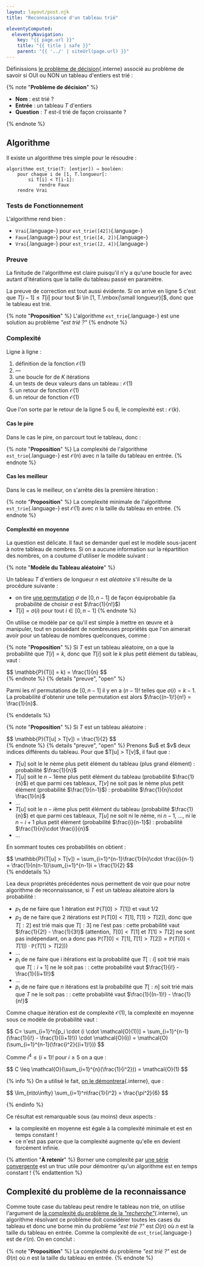 ```yaml
---
layout: layout/post.njk
title: "Reconnaissance d'un tableau trié"

eleventyComputed:
  eleventyNavigation:
    key: "{{ page.url }}"
    title: "{{ title | safe }}"
    parent: "{{ '../' | siteUrl(page.url) }}"
---
```


Définissions [le problème de décision](../../complexité-problème/#définition-problème-décision){.interne} associé au problème de savoir si OUI ou NON un tableau d'entiers est trié :

{% note "**Problème de décision**" %}

- **Nom** : est trié ?
- **Entrée** : un tableau $T$ d'entiers
- **Question** : $T$ est-il trié de façon croissante ?

{% endnote %}

## <span id="algorithme-est-trie"></span> Algorithme

Il existe un algorithme très simple pour le résoudre :

```pseudocode/
algorithme est_trie(T: [entier]) → booléen:
    pour chaque i de [1, T.longueur[:
        si T[i] < T[i-1]:
            rendre Faux
    rendre Vrai
```

### Tests de Fonctionnement

L'algorithme rend bien :

- `Vrai`{.language-} pour `est_trie([42])`{.language-}
- `Faux`{.language-} pour `est_trie([4, 2])`{.language-}
- `Vrai`{.language-} pour `est_trie([2, 4])`{.language-}

### Preuve

La finitude de l'algorithme est claire puisqu'il n'y a qu'une boucle for avec autant d'itérations que la taille du tableau passé en paramètre.

La preuve de correction est tout aussi évidente. Si on arrive en ligne 5 c'est que $T[i-1] \leq T[i]$ pour tout $i \in [1, T.\mbox{\small longueur}[$, donc que le tableau est trié.

{% note "**Proposition**" %}
L'algorithme `est_trie`{.language-} est une solution au problème _"est trié ?"_
{% endnote %}

### Complexité

Ligne à ligne :

1. définition de la fonction $\mathcal{O}(1)$
2. —
3. une boucle for de $K$ itérations
4. un tests de deux valeurs dans un tableau : $\mathcal{O}(1)$
5. un retour de fonction $\mathcal{O}(1)$
6. un retour de fonction $\mathcal{O}(1)$

Que l'on sorte par le retour de la ligne 5 ou 6, le complexité est : $\mathcal{O}(k)$.

#### Cas le pire

Dans le cas le pire, on parcourt tout le tableau, donc :

{% note "**Proposition**" %}
La complexité de l'algorithme `est_trie`{.language-} est $\mathcal{O}(n)$ avec $n$ la taille du tableau en entrée.
{% endnote %}

#### Cas les meilleur

Dans le cas le meilleur, on s'arrête dès la première itération :

{% note "**Proposition**" %}
La complexité minimale de l'algorithme `est_trie`{.language-} est $\mathcal{O}(1)$ avec $n$ la taille du tableau en entrée.
{% endnote %}

#### Complexité en moyenne

La question est délicate. Il faut se demander quel est le modèle sous-jacent à notre tableau de nombres. Si on a aucune information sur la répartition des nombres, on a coutume d'utiliser le modèle suivant :

{% note "**Modèle du Tableau aléatoire**" %}

Un tableau $T$ d'entiers de longueur $n$ est _aléatoire_ s'il résulte de la procédure suivante :

- on tire [une permutation](https://fr.wikipedia.org/wiki/Permutation) $\sigma$ de $[0, n-1]$ de façon équiprobable (la probabilité de choisir $\sigma$ est $\frac{1}{n!}$)
- $T[i] = \sigma(i)$ pour tout $i \in [0, n-1]$
{% endnote %}

On utilise ce modèle par ce qu'il est simple à mettre en œuvre et à manipuler, tout en possédant de nombreuses propriétés que l'on aimerait avoir pour un tableau de nombres quelconques, comme :

{% note "**Proposition**" %}
Si $T$ est un tableau aléatoire, on a que la probabilité que $T[i] = k$, donc que $T[i]$ soit le $k$ plus petit élément du tableau, vaut :

<div>
$$
\mathbb{P}(T[i] = k) = \frac{1}{n}
$$
</div>
{% endnote %}
{% details "preuve", "open" %}

Parmi les $n!$ permutations de $[0, n-1]$ il y en a $(n-1)!$ telles que $\sigma(i) = k-1$. La probabilité d'obtenir une telle permutation est alors $\frac{(n-1)!}{n!} = \frac{1}{n}$.

{% enddetails %}

{% note "**Proposition**" %}
Si $T$ est un tableau aléatoire :

<div>
$$
\mathbb{P}(T[u] > T[v]) = \frac{1}{2}
$$
</div>
{% endnote %}
{% details "preuve", "open" %}
Prenons $u$ et $v$ deux indices différents du tableau. Pour que $T[u] > T[v]$, il faut que :

- $T[u]$ soit le le $n$ème plus petit élément du tableau (plus grand élément) : probabilité $\frac{1}{n}$
- $T[u]$ soit le $n-1$ème plus petit élément du tableau (probabilité $\frac{1}{n}$) et que parmi ces tableaux, $T[v]$ ne soit pas le $n$ème plus petit élément (probabilité $\frac{1}{n-1}$) : probabilité $\frac{1}{n}\cdot \frac{1}{n}$
- ...
- $T[u]$ soit le $n-i$ème plus petit élément du tableau (probabilité $\frac{1}{n}$) et que parmi ces tableaux, $T[u]$ ne soit ni le $n$ème, ni $n-1$, ..., ni le $n-i + 1$ plus petit élément (probabilité $\frac{i}{n-1}$) : probabilité $\frac{1}{n}\cdot \frac{i}{n}$
- ...

En sommant toutes ces probabilités on obtient :

<div>
$$
\mathbb{P}(T[u] > T[v]) = \sum_{i=1}^{n-1}\frac{1}{n}\cdot \frac{i}{n-1} = \frac{1}{n(n-1)}\sum_{i=1}^{n-1}i = \frac{1}{2}
$$
</div>
{% enddetails %}

Lea deux propriétés précédentes nous permettent de voir que pour notre algorithme de reconnaissance, si $T$ est un tableau aléatoire alors la probabilité :

- $p_1$ de ne faire que 1 itération est $\mathbb{P}(T[0] > T[1])$ et vaut $1/2$
- $p_2$ de ne faire que 2 itérations est $\mathbb{P}(T[0] < T[1], T[1] > T[2])$, donc que $T[:2]$ est trié mais que $T[:3]$ ne l'est pas : cette probabilité vaut $\frac{1}{2!} - \frac{1}{3!}$ (attention, $T[0] < T[1]$ et $T[1] > T[2]$ ne sont pas indépendant, on a donc pas $\mathbb{P}(T[0] < T[1], T[1] > T[2]) = \mathbb{P}(T[0] < T[1])\cdot \mathbb{P}(T[1] > T[2])$)
- ...
- $p_i$ de ne faire que i itérations est la probabilité que $T[:i]$ soit trié mais que $T[:i+1]$ ne le soit pas :  : cette probabilité vaut $\frac{1}{i!} - \frac{1}{(i+1)!}$
- ...
- $p_i$ de ne faire que $n$ itérations est la probabilité que $T[:n]$ soit trié mais que $T$ ne le soit pas :  : cette probabilité vaut $\frac{1}{(n-1)!} - \frac{1}{n!}$

Comme chaque itération est de complexité $\mathcal{O}(1)$, la complexité en moyenne sous ce modèle de probabilité vaut :

<div>
$$
C= \sum_{i=1}^n[p_i \cdot (i \cdot \mathcal{O}(1))] = \sum_{i=1}^{n-1}(\frac{1}{i!} - \frac{1}{(i+1)!}) \cdot \mathcal{O}(i)) = \mathcal{O}(\sum_{i=1}^{n-1}(\frac{i^2}{(i+1)!}))
$$
</div>

Comme $i^4 \leq (i+1)!$ pour $i \geq 5$ on a que :

<div>
$$
C \leq \mathcal{O}(\sum_{i=1}^{n}(\frac{1}{i^2})) = \mathcal{O}(1)
$$
</div>

{% info %}
On a utilisé le fait, [on le démontrera](../../#sommes-classiques){.interne}, que :

<div>
$$
\lim_{n\to\infty} \sum_{i=1}^n\frac{1}{i^2} = \frac{\pi^2}{6}
$$
</div>

{% endinfo %}

Ce résultat est remarquable sous (au moins) deux aspects :

- la complexité en moyenne est égale à la complexité minimale et est en temps constant !
- ce n'est pas parce que la complexité augmente qu'elle en devient forcément infinie.

{% attention "**À retenir**" %}
Borner une complexité par [une série convergente](https://fr.wikipedia.org/wiki/S%C3%A9rie_convergente) est un truc utile pour démontrer qu'un algorithme est en temps constant !
{% endattention %}

## Complexité du problème de la reconnaissance

Comme toute case du tableau peut rendre le tableau non trié, on utilise l'argument de [la complexité du problème de la _"recherche"_](../../complexité-problème/#complexité-recherche){.interne}, un algorithme résolvant ce problème doit considérer toutes les cases du tableau et donc une borne min du problème _"est trié ?"_ est $\Omega(n)$ où $n$ est la taille du tableau en entrée. Comme la complexité de `est_trie`{.language-} est de $\mathcal{O}(n)$. On en conclut :

{% note "**Proposition**" %}
La complexité du problème _"est trié ?"_ est de $\Theta(n)$ où $n$ est la taille du tableau en entrée.
{% endnote %}
